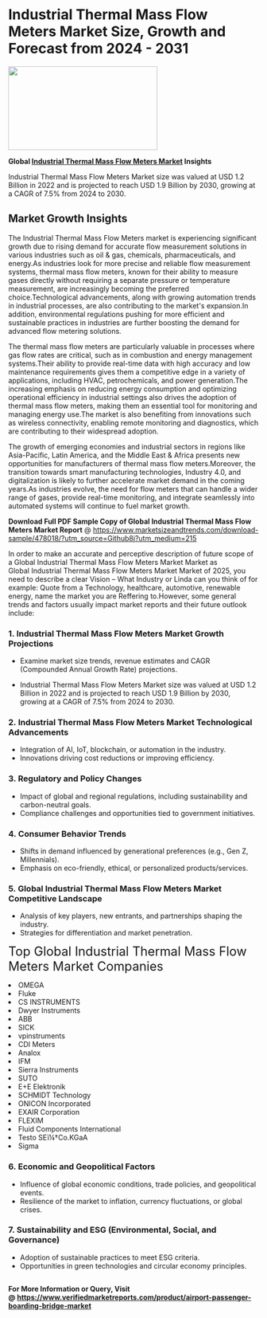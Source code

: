 <H1>Industrial Thermal Mass Flow Meters Market Size, Growth and Forecast from 2024 - 2031</H1><img class="aligncenter size-medium wp-image-584254" src="https://thirdeyenews.in/wp-content/uploads/2024/09/Global-Market-Research-300x168.jpeg" alt="" width="300" height="168" /><p><strong>Global&nbsp;<a href="https://www.marketsizeandtrends.com/download-sample/478018/?utm_source=Github8j?utm_medium=215">Industrial Thermal Mass Flow Meters Market</a> Insights</strong></p><p>Industrial Thermal Mass Flow Meters Market size was valued at USD 1.2 Billion in 2022 and is projected to reach USD 1.9 Billion by 2030, growing at a CAGR of 7.5% from 2024 to 2030.</p><p><h2>Market Growth Insights</h2> <p>The Industrial Thermal Mass Flow Meters market is experiencing significant growth due to rising demand for accurate flow measurement solutions in various industries such as oil & gas, chemicals, pharmaceuticals, and energy.As industries look for more precise and reliable flow measurement systems, thermal mass flow meters, known for their ability to measure gases directly without requiring a separate pressure or temperature measurement, are increasingly becoming the preferred choice.Technological advancements, along with growing automation trends in industrial processes, are also contributing to the market's expansion.In addition, environmental regulations pushing for more efficient and sustainable practices in industries are further boosting the demand for advanced flow metering solutions.</p> <p>The thermal mass flow meters are particularly valuable in processes where gas flow rates are critical, such as in combustion and energy management systems.Their ability to provide real-time data with high accuracy and low maintenance requirements gives them a competitive edge in a variety of applications, including HVAC, petrochemicals, and power generation.The increasing emphasis on reducing energy consumption and optimizing operational efficiency in industrial settings also drives the adoption of thermal mass flow meters, making them an essential tool for monitoring and managing energy use.The market is also benefiting from innovations such as wireless connectivity, enabling remote monitoring and diagnostics, which are contributing to their widespread adoption.</p> <p>The growth of emerging economies and industrial sectors in regions like Asia-Pacific, Latin America, and the Middle East & Africa presents new opportunities for manufacturers of thermal mass flow meters.Moreover, the transition towards smart manufacturing technologies, Industry 4.0, and digitalization is likely to further accelerate market demand in the coming years.As industries evolve, the need for flow meters that can handle a wider range of gases, provide real-time monitoring, and integrate seamlessly into automated systems will continue to fuel market growth.</p> <p><span class=""><strong>Download Full PDF Sample Copy of Global Industrial Thermal Mass Flow Meters Market Report</strong> @ <a href="https://www.marketsizeandtrends.com/download-sample/478018/?utm_source=Github8j?utm_medium=215" target="_blank">https://www.marketsizeandtrends.com/download-sample/478018/?utm_source=Github8j?utm_medium=215</a></span></p><p>In order to make an accurate and perceptive description of future scope of a Global&nbsp;Industrial Thermal Mass Flow Meters Market Market as Global&nbsp;Industrial Thermal Mass Flow Meters Market Market of 2025, you need to describe a clear Vision &ndash; What Industry or Linda can you think of for example: Quote from a Technology, healthcare, automotive, renewable energy, name the market you are Reffering to.However, some general trends and factors usually impact market reports and their future outlook include:</p><h3>1.&nbsp;<strong>Industrial Thermal Mass Flow Meters Market Growth Projections</strong></h3><ul><li>Examine market size trends, revenue estimates and CAGR (Compounded Annual Growth Rate) projections.</li><li><p>Industrial Thermal Mass Flow Meters Market size was valued at USD 1.2 Billion in 2022 and is projected to reach USD 1.9 Billion by 2030, growing at a CAGR of 7.5% from 2024 to 2030.</p></li></ul><h3>2.&nbsp;<strong>Industrial Thermal Mass Flow Meters Market Technological Advancements</strong></h3><ul><li>Integration of AI, IoT, blockchain, or automation in the industry.</li><li>Innovations driving cost reductions or improving efficiency.</li></ul><h3>3.&nbsp;<strong>Regulatory and Policy Changes</strong></h3><ul><li>Impact of global and regional regulations, including sustainability and carbon-neutral goals.</li><li>Compliance challenges and opportunities tied to government initiatives.</li></ul><h3>4.&nbsp;<strong>Consumer Behavior Trends</strong></h3><ul><li>Shifts in demand influenced by generational preferences (e.g., Gen Z, Millennials).</li><li>Emphasis on eco-friendly, ethical, or personalized products/services.</li></ul><h3>5.&nbsp;<strong>Global Industrial Thermal Mass Flow Meters Market Competitive Landscape</strong></h3><ul><li>Analysis of key players, new entrants, and partnerships shaping the industry.</li><li>Strategies for differentiation and market penetration.</li></ul><p data-pm-slice="1 1 []"><span style="color: inherit; font-family: inherit; font-size: 25px;">Top Global Industrial Thermal Mass Flow Meters Market Companies</span></p><div class="" data-test-id=""><p><li>OMEGA</li><li> Fluke</li><li> CS INSTRUMENTS</li><li> Dwyer Instruments</li><li> ABB</li><li> SICK</li><li> vpinstruments</li><li> CDI Meters</li><li> Analox</li><li> IFM</li><li> Sierra Instruments</li><li> SUTO</li><li> E+E Elektronik</li><li> SCHMIDT Technology</li><li> ONICON Incorporated</li><li> EXAIR Corporation</li><li> FLEXIM</li><li> Fluid Components International</li><li> Testo SEï¼†Co.KGaA</li><li> Sigma</li></p></div><h3>6.&nbsp;<strong>Economic and Geopolitical Factors</strong></h3><ul><li>Influence of global economic conditions, trade policies, and geopolitical events.</li><li>Resilience of the market to inflation, currency fluctuations, or global crises.</li></ul><h3>7.&nbsp;<strong>Sustainability and ESG (Environmental, Social, and Governance)</strong></h3><ul><li>Adoption of sustainable practices to meet ESG criteria.</li><li>Opportunities in green technologies and circular economy principles.</li></ul><h2><strong style="font-size: 14px;">For More Information or Query, Visit @&nbsp;</strong><a style="background-color: #ffffff; font-size: 14px;" href="https://www.marketsizeandtrends.com/report/industrial-thermal-mass-flow-meters-market/" target="_blank">https://www.verifiedmarketreports.com/product/airport-passenger-boarding-bridge-market</a></h2>